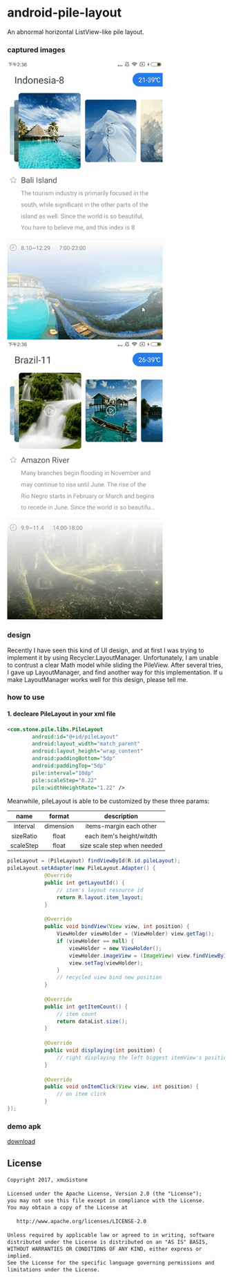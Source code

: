 # android-pile-layout
An abnormal horizontal ListView-like pile layout.

### captured images
<img src="capture/capture1.gif" width="360" height="645"/> <img src="capture/capture2.gif" width="360" height="645"/> 

### design
Recently I have seen this kind of UI design, and at first I was trying to implement it by using Recycler.LayoutManager. Unfortunately, I am unable to contrust a clear Math model while sliding the PileView. After several tries, I gave up LayoutManager, and find another way for this implementation. If u make LayoutManager works well for this design, please tell me.

### how to use
#### 1. decleare PileLayout in your xml file
```xml
<com.stone.pile.libs.PileLayout
        android:id="@+id/pileLayout"
        android:layout_width="match_parent"
        android:layout_height="wrap_content"
        android:paddingBottom="5dp"
        android:paddingTop="5dp"
        pile:interval="10dp"
        pile:scaleStep="0.22"
        pile:widthHeightRate="1.22" />
```
Meanwhile, pileLayout is able to be customized by these three params:

|name|format|description|
|:---:|:---:|:---:|
| interval | dimension |items-margin each other
| sizeRatio | float |each item's height/witdth
| scaleStep | float |size scale step when needed

```java
pileLayout = (PileLayout) findViewById(R.id.pileLayout);
pileLayout.setAdapter(new PileLayout.Adapter() {
            @Override
            public int getLayoutId() {
                // item's layout resource id
                return R.layout.item_layout;
            }

            @Override
            public void bindView(View view, int position) {
                ViewHolder viewHolder = (ViewHolder) view.getTag();
                if (viewHolder == null) {
                    viewHolder = new ViewHolder();
                    viewHolder.imageView = (ImageView) view.findViewById(R.id.imageView);
                    view.setTag(viewHolder);
                }
                // recycled view bind new position
            }

            @Override
            public int getItemCount() {
                // item count
                return dataList.size();
            }

            @Override
            public void displaying(int position) {
                // right displaying the left biggest itemView's position 
            }

            @Override
            public void onItemClick(View view, int position) {
                // on item click
            }
});
```

### demo apk
[download](capture/app-debug.apk)

## License

    Copyright 2017, xmuSistone

    Licensed under the Apache License, Version 2.0 (the "License");
    you may not use this file except in compliance with the License.
    You may obtain a copy of the License at

       http://www.apache.org/licenses/LICENSE-2.0

    Unless required by applicable law or agreed to in writing, software
    distributed under the License is distributed on an "AS IS" BASIS,
    WITHOUT WARRANTIES OR CONDITIONS OF ANY KIND, either express or implied.
    See the License for the specific language governing permissions and
    limitations under the License.
